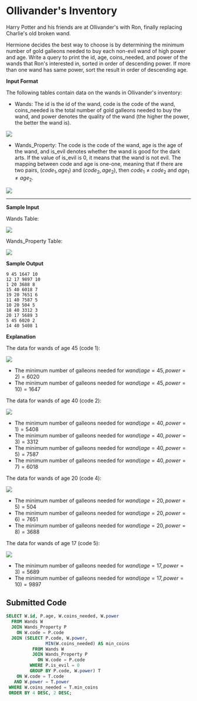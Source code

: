 # Ollivander's Inventory

Harry Potter and his friends are at Ollivander's with Ron, finally replacing Charlie's old broken wand.

Hermione decides the best way to choose is by determining the minimum number of gold galleons needed to buy each non-evil wand of high power and age. Write a query to print the id, age, coins_needed, and power of the wands that Ron's interested in, sorted in order of descending power. If more than one wand has same power, sort the result in order of descending age.

**Input Format**

The following tables contain data on the wands in Ollivander's inventory:

* Wands: The id is the id of the wand, code is the code of the wand, coins_needed is the total number of gold galleons needed to buy the wand, and power denotes the quality of the wand (the higher the power, the better the wand is).

![](../src/1458538092-b2a8163a74-ScreenShot2016-03-08at12.13.39AM.png)

* Wands_Property: The code is the code of the wand, age is the age of the wand, and is_evil denotes whether the wand is good for the dark arts. If the value of is_evil is 0, it means that the wand is not evil. The mapping between code and age is one-one, meaning that if there are two pairs, $(code_1, age_1)$ and $(code_2, age_2)$, then $code_1 \neq code_2$ and $age_1 \neq age_2$.

![](../src/1458538221-18c4092b7d-ScreenShot2016-03-08at12.13.53AM.png)

---

**Sample Input**

Wands Table:

![](../src/1458538559-51bf29644e-ScreenShot2016-03-21at10.34.41AM.png)

Wands_Property Table:

![](../src/1458538583-fd514566f9-ScreenShot2016-03-21at10.34.28AM.png)

**Sample Output**

```
9 45 1647 10
12 17 9897 10
1 20 3688 8
15 40 6018 7
19 20 7651 6
11 40 7587 5
10 20 504 5
18 40 3312 3
20 17 5689 3
5 45 6020 2
14 40 5408 1
```

**Explanation**

The data for wands of age 45 (code 1):

![](../src/1458539700-2f319702ab-ScreenShot2016-03-21at11.23.06AM.png)

* The minimum number of galleons needed for $wand(age = 45, power = 2) = 6020$
* The minimum number of galleons needed for $wand(age = 45, power = 10) = 1647$

The data for wands of age 40 (code 2):

![](../src/1458539909-ab79f7ff95-ScreenShot2016-03-21at11.23.14AM.png)

* The minimum number of galleons needed for $wand(age = 40, power = 1) = 5408$
* The minimum number of galleons needed for $wand(age = 40, power = 3) = 3312$
* The minimum number of galleons needed for $wand(age = 40, power = 5) = 7587$
* The minimum number of galleons needed for $wand(age = 40, power = 7) = 6018$

The data for wands of age 20 (code 4):

![](../src/1458540035-d950b9c900-ScreenShot2016-03-21at11.23.25AM.png)

* The minimum number of galleons needed for $wand(age = 20, power = 5) = 504$
* The minimum number of galleons needed for $wand(age = 20, power = 6) = 7651$
* The minimum number of galleons needed for $wand(age = 20, power = 8) = 3688$

The data for wands of age 17 (code 5):

![](../src/1458540132-79fd7b916b-ScreenShot2016-03-21at11.23.34AM.png)

* The minimum number of galleons needed for $wand(age = 17, power = 3) = 5689$
* The minimum number of galleons needed for $wand(age = 17, power = 10) = 9897$

## Submitted Code

```sql
SELECT W.id, P.age, W.coins_needed, W.power
  FROM Wands W
  JOIN Wands_Property P
    ON W.code = P.code
  JOIN (SELECT P.code, W.power,
               MIN(W.coins_needed) AS min_coins
          FROM Wands W
          JOIN Wands_Property P
            ON W.code = P.code
         WHERE P.is_evil = 0
         GROUP BY P.code, W.power) T
    ON W.code = T.code
   AND W.power = T.power
 WHERE W.coins_needed = T.min_coins
 ORDER BY 4 DESC, 2 DESC;
```

